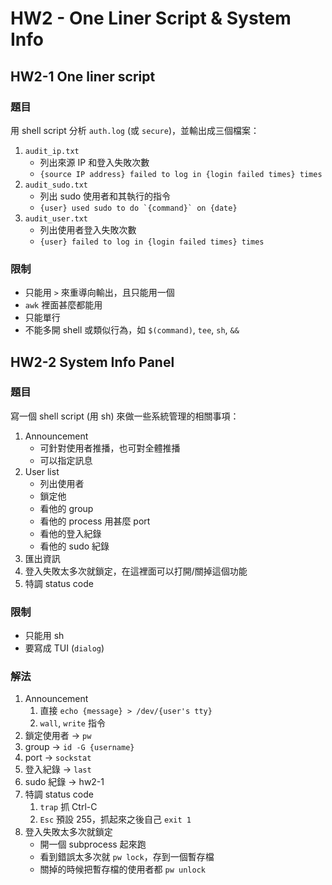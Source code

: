 # HW2 - One Liner Script & System Info
## HW2-1 One liner script
### 題目
用 shell script 分析 `auth.log` (或 `secure`)，並輸出成三個檔案：
1. `audit_ip.txt`
     - 列出來源 IP 和登入失敗次數
     - `{source IP address} failed to log in {login failed times} times`
2. `audit_sudo.txt`
     - 列出 sudo 使用者和其執行的指令
     - ``{user} used sudo to do `{command}` on {date}``
3. `audit_user.txt`
     - 列出使用者登入失敗次數
     - `{user} failed to log in {login failed times} times`

### 限制
 - 只能用 `>` 來重導向輸出，且只能用一個
 - `awk` 裡面甚麼都能用
 - 只能單行
 - 不能多開 shell 或類似行為，如 `$(command)`, `tee`, `sh`, `&&`

## HW2-2 System Info Panel
### 題目
寫一個 shell script (用 sh) 來做一些系統管理的相關事項：
1. Announcement
     - 可針對使用者推播，也可對全體推播
     - 可以指定訊息
2. User list
     - 列出使用者
     - 鎖定他
     - 看他的 group
     - 看他的 process 用甚麼 port
     - 看他的登入紀錄
     - 看他的 sudo 紀錄
3. 匯出資訊
4. 登入失敗太多次就鎖定，在這裡面可以打開/關掉這個功能
5. 特調 status code

### 限制
 - 只能用 sh
 - 要寫成 TUI (`dialog`)

### 解法
1. Announcement
    1. 直接 `echo {message} > /dev/{user's tty}`
    2. `wall`, `write` 指令
2. 鎖定使用者 -> `pw`
3. group -> `id -G {username}`
4. port -> `sockstat`
5. 登入紀錄 -> `last`
6. sudo 紀錄 -> hw2-1
7. 特調 status code
    1. `trap` 抓 Ctrl-C
    2. `Esc` 預設 255，抓起來之後自己 `exit 1`
8. 登入失敗太多次就鎖定
     - 開一個 subprocess 起來跑
     - 看到錯誤太多次就 `pw lock`，存到一個暫存檔
     - 關掉的時候把暫存檔的使用者都 `pw unlock`